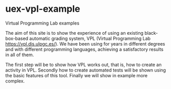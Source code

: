 # uex-vpl-example
Virtual Programming Lab examples 

The aim of this site is to show the experience of using an existing black-box-based automatic grading system, VPL (Virtual Programming Lab https://vpl.dis.ulpgc.es/). We have been using for years in different degrees and with different programming languages, achieving a satisfactory results in all of them.

The first step will be to show how VPL works out, that is, how to create an activity in VPL. Secondly how to create automated tests will be shown using the basic features of this tool. Finally we will show in example more complex. 


